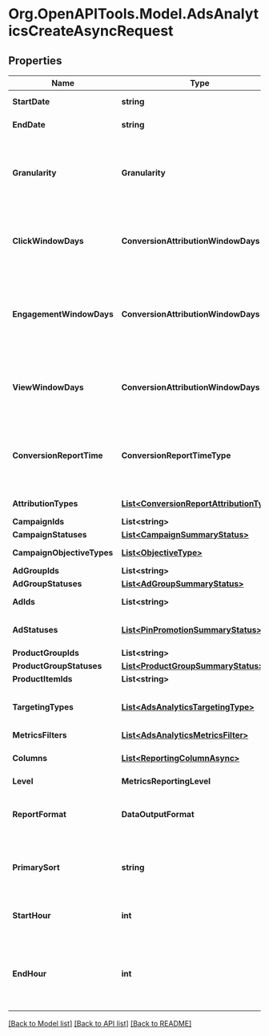 # Org.OpenAPITools.Model.AdsAnalyticsCreateAsyncRequest

## Properties

Name | Type | Description | Notes
------------ | ------------- | ------------- | -------------
**StartDate** | **string** | Metric report start date (UTC). Format: YYYY-MM-DD | 
**EndDate** | **string** | Metric report end date (UTC). Format: YYYY-MM-DD | 
**Granularity** | **Granularity** | TOTAL - metrics are aggregated over the specified date range.&lt;br&gt; DAY - metrics are broken down daily.&lt;br&gt; HOUR - metrics are broken down hourly.&lt;br&gt;WEEKLY - metrics are broken down weekly.&lt;br&gt;MONTHLY - metrics are broken down monthly | 
**ClickWindowDays** | **ConversionAttributionWindowDays** | Number of days to use as the conversion attribution window for a pin click action. Applies to Pinterest Tag conversion metrics. Prior conversion tags use their defined attribution windows. If not specified, defaults to &#x60;30&#x60; days. | [optional] [default to ConversionAttributionWindowDays.NUMBER_30]
**EngagementWindowDays** | **ConversionAttributionWindowDays** | Number of days to use as the conversion attribution window for an engagement action. Engagements include saves, closeups, link clicks, and carousel card swipes. Applies to Pinterest Tag conversion metrics. Prior conversion tags use their defined attribution windows. If not specified, defaults to &#x60;30&#x60; days. | [optional] [default to ConversionAttributionWindowDays.NUMBER_30]
**ViewWindowDays** | **ConversionAttributionWindowDays** | Number of days to use as the conversion attribution window for a view action. Applies to Pinterest Tag conversion metrics. Prior conversion tags use their defined attribution windows. If not specified, defaults to &#x60;1&#x60; day. | [optional] [default to ConversionAttributionWindowDays.NUMBER_1]
**ConversionReportTime** | **ConversionReportTimeType** | The date by which the conversion metrics returned from this endpoint will be reported. There are two dates associated with a conversion event: the date that the user interacted with the ad, and the date that the user completed a conversion event. | [optional] [default to "TIME_OF_AD_ACTION"]
**AttributionTypes** | [**List&lt;ConversionReportAttributionType&gt;**](ConversionReportAttributionType.md) | List of types of attribution for the conversion report | [optional] 
**CampaignIds** | **List&lt;string&gt;** | List of campaign ids | [optional] 
**CampaignStatuses** | [**List&lt;CampaignSummaryStatus&gt;**](CampaignSummaryStatus.md) | List of status values for filtering | [optional] 
**CampaignObjectiveTypes** | [**List&lt;ObjectiveType&gt;**](ObjectiveType.md) | List of values for filtering. [\&quot;WEB_SESSIONS\&quot;] in BETA. | [optional] 
**AdGroupIds** | **List&lt;string&gt;** | List of ad group ids | [optional] 
**AdGroupStatuses** | [**List&lt;AdGroupSummaryStatus&gt;**](AdGroupSummaryStatus.md) | List of values for filtering | [optional] 
**AdIds** | **List&lt;string&gt;** | List of ad ids [This parameter is no supported for Product Item Level Reports] | [optional] 
**AdStatuses** | [**List&lt;PinPromotionSummaryStatus&gt;**](PinPromotionSummaryStatus.md) | List of values for filtering [This parameter is not supported for Product Item Level Reports] | [optional] 
**ProductGroupIds** | **List&lt;string&gt;** | List of product group ids | [optional] 
**ProductGroupStatuses** | [**List&lt;ProductGroupSummaryStatus&gt;**](ProductGroupSummaryStatus.md) | List of values for filtering | [optional] 
**ProductItemIds** | **List&lt;string&gt;** | List of product item ids | [optional] 
**TargetingTypes** | [**List&lt;AdsAnalyticsTargetingType&gt;**](AdsAnalyticsTargetingType.md) | List of targeting types. Requires &#x60;level&#x60; to be a value ending in &#x60;_TARGETING&#x60;. [\&quot;AGE_BUCKET_AND_GENDER\&quot;] is in BETA and not yet available to all users. | [optional] 
**MetricsFilters** | [**List&lt;AdsAnalyticsMetricsFilter&gt;**](AdsAnalyticsMetricsFilter.md) | List of metrics filters | [optional] 
**Columns** | [**List&lt;ReportingColumnAsync&gt;**](ReportingColumnAsync.md) | Metric and entity columns. Pin promotion and ad related columns are not supported for the Product Item level reports. | 
**Level** | **MetricsReportingLevel** | Level of the report | 
**ReportFormat** | **DataOutputFormat** | Specification for formatting the report data. Reports in JSON will not zero-fill metrics, whereas reports in CSV will. Both report formats will omit rows where all the columns are equal to 0. | [optional] [default to "JSON"]
**PrimarySort** | **string** | Whether to first sort the report by date or by entity ID of the reporting entity level. Date will be used as the first level key for JSON reports that use BY_DATE. BY_DATE is recommended for large requests. | [optional] 
**StartHour** | **int** | Which hour of the start date to begin the report. The entire day will be included if no start hour is provided. Only allowed for hourly reports. | [optional] 
**EndHour** | **int** | Which hour of the end date to stop the report (inclusive). For example, with an end_date of &#39;2020-01-01&#39; and end_hour of &#39;15&#39;, the report will contain metrics up to &#39;2020-01-01 14:59:59&#39;. The entire day will be included if no end hour is provided. Only allowed for hourly reports. | [optional] 

[[Back to Model list]](../README.md#documentation-for-models) [[Back to API list]](../README.md#documentation-for-api-endpoints) [[Back to README]](../README.md)

